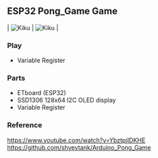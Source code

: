 ## ESP32 Pong_Game Game
| ![Kiku](images/etboard_picture_1_1.jpeg) | ![Kiku](images/etboard_picture_2_1.jpeg) |

### Play
- Variable Register

### Parts
- ETboard (ESP32)
- SSD1306 128x64 I2C OLED display
- Variable Register

### Reference
https://www.youtube.com/watch?v=YbztpjIDKHE
https://github.com/shveytank/Arduino_Pong_Game
